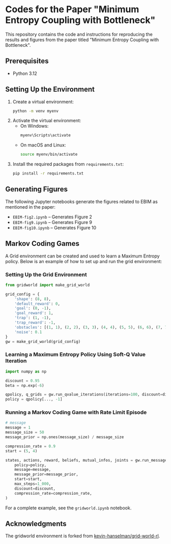 # Codes for the Paper "Minimum Entropy Coupling with Bottleneck"

This repository contains the code and instructions for reproducing the results and figures from the paper titled "Minimum Entropy Coupling with Bottleneck".

## Prerequisites
- Python 3.12

## Setting Up the Environment
1. Create a virtual environment:  
   ```sh
   python -m venv myenv
   ```
2. Activate the virtual environment:  
   - On Windows: 
     ```sh
     myenv\Scripts\activate
     ```
   - On macOS and Linux: 
     ```sh
     source myenv/bin/activate
     ```
3. Install the required packages from `requirements.txt`:  
   ```sh
   pip install -r requirements.txt
   ```

## Generating Figures
The following Jupyter notebooks generate the figures related to EBIM as mentioned in the paper:
- `EBIM-fig2.ipynb` – Generates Figure 2
- `EBIM-fig9.ipynb` – Generates Figure 9
- `EBIM-fig10.ipynb` – Generates Figure 10

## Markov Coding Games
A Grid environment can be created and used to learn a Maximum Entropy policy. Below is an example of how to set up and run the grid environment:

### Setting Up the Grid Environment
```python
from gridworld import make_grid_world

grid_config = {
    'shape': (8, 8),
    'default_reward': 0,
    'goal': (0, -1),
    'goal_reward': 1,
    'trap': (1, -1),
    'trap_reward': -1,
    'obstacles': [(1, 1), (2, 2), (3, 3), (4, 4), (5, 5), (6, 6), (7, 7)],
    'noise': 0.1
}
gw = make_grid_world(grid_config)
```

### Learning a Maximum Entropy Policy Using Soft-Q Value Iteration
```python
import numpy as np

discount = 0.95
beta = np.exp(-6)

qpolicy, q_grids = gw.run_qvalue_iterations(iterations=100, discount=discount, beta=beta)
policy = qpolicy[..., -1]
```

### Running a Markov Coding Game with Rate Limit Episode
```python
# message
message = 1
message_size = 50
message_prior = np.ones(message_size) / message_size

compression_rate = 0.9
start = (5, 4)

states, actions, reward, beliefs, mutual_infos, joints = gw.run_message_conditional_policy(
    policy=policy,
    message=message,
    message_prior=message_prior,
    start=start,
    max_steps=1_000, 
    discount=discount,
    compression_rate=compression_rate,
)
```

For a complete example, see the `gridworld.ipynb` notebook.

## Acknowledgments
The gridworld environment is forked from [kevin-hanselman/grid-world-rl](https://github.com/kevin-hanselman/grid-world-rl).

